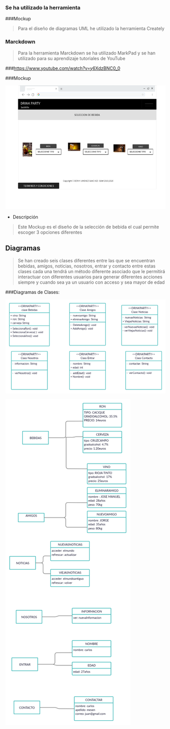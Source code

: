 ### Se ha utilizado la herramienta


###Mockup

> Para el diseño de diagramas UML he utilizado la herramienta Creately

###  Marckdown

 >Para la herramienta Marckdown  se ha utilizado MarkPad y se han utilizado para su aprendizaje tutoriales de YouTube

###https://www.youtube.com/watch?v=y6XdzBNC0_0

###Mockup


![mockup](./imagenes/SPRING2.png)

* Descripción
>Este Mockup es el diseño de la selección de bebida el cual permite escoger 3 opciones diferentes

## Diagramas

>Se han creado seis clases diferentes entre las que se encuentran bebidas, amigos, noticias, nosotros, entrar y contacto entre estas clases cada una tendrá un método diferente asociado que le permitirá interactuar con diferentes usuarios para generar diferentes acciones siempre y cuando sea ya un usuario con acceso y sea mayor de edad

###Diagramas de Clases:

![mockup](./imagenes/Clases.png)



![mockup](./imagenes/objetos.png)








